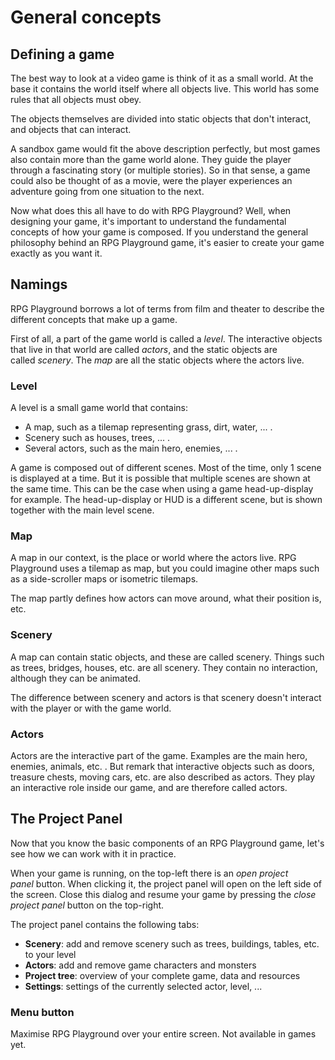 # General concepts

## Defining a game

The best way to look at a video game is think of it as a small world. At the base it contains the world itself where all objects live. This world has some rules that all objects must obey.

The objects themselves are divided into static objects that don't interact, and objects that can interact.

A sandbox game would fit the above description perfectly, but most games also contain more than the game world alone. They guide the player through a fascinating story (or multiple stories). So in that sense, a game could also be thought of as a movie, were the player experiences an adventure going from one situation to the next.

Now what does this all have to do with RPG Playground? Well, when designing your game, it's important to understand the fundamental concepts of how your game is composed. If you understand the general philosophy behind an RPG Playground game, it's easier to create your game exactly as you want it.

## Namings

RPG Playground borrows a lot of terms from film and theater to describe the different concepts that make up a game.

First of all, a part of the game world is called a *level*. The interactive objects that live in that world are called *actors*, and the static objects are called *scenery*. The *map* are all the static objects where the actors live.

### Level

A level is a small game world that contains:

-   A map, such as a tilemap representing grass, dirt, water, ... .
-   Scenery such as houses, trees, ... .
-   Several actors, such as the main hero, enemies, ... .

A game is composed out of different scenes. Most of the time, only 1 scene is displayed at a time. But it is possible that multiple scenes are shown at the same time. This can be the case when using a game head-up-display for example. The head-up-display or HUD is a different scene, but is shown together with the main level scene.

### Map

A map in our context, is the place or world where the actors live. RPG Playground uses a tilemap as map, but you could imagine other maps such as a side-scroller maps or isometric tilemaps.

The map partly defines how actors can move around, what their position is, etc.

### Scenery

A map can contain static objects, and these are called scenery. Things such as trees, bridges, houses, etc. are all scenery. They contain no interaction, although they can be animated.

The difference between scenery and actors is that scenery doesn't interact with the player or with the game world.

### Actors

Actors are the interactive part of the game. Examples are the main hero, enemies, animals, etc. . But remark that interactive objects such as doors, treasure chests, moving cars, etc. are also described as actors. They play an interactive role inside our game, and are therefore called actors.

## The Project Panel

Now that you know the basic components of an RPG Playground game, let's see how we can work with it in practice.

When your game is running, on the top-left there is an *open project panel* button. When clicking it, the project panel will open on the left side of the screen. Close this dialog and resume your game by pressing the *close project panel* button on the top-right.

The project panel contains the following tabs:

-   **Scenery**: add and remove scenery such as trees, buildings, tables, etc. to your level
-   **Actors**: add and remove game characters and monsters
-   **Project tree**: overview of your complete game, data and resources
-   **Settings**: settings of the currently selected actor, level, ...

### Menu button

Maximise RPG Playground over your entire screen. Not available in games yet.